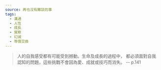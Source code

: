 ```yaml
---
source: 再也沒有難談的事
tags:
  - 溝通
  - 人性
  - 成長
  - 覺察
  - 幻滅
  - 等價交換
---
```



> 人的自我感受都有可能受到撼動。生命及成長的過程中，
> 都必須面對自我認知的問題，這些挑戰不會因為愛、成就或技巧而消失。
> \-- p.141